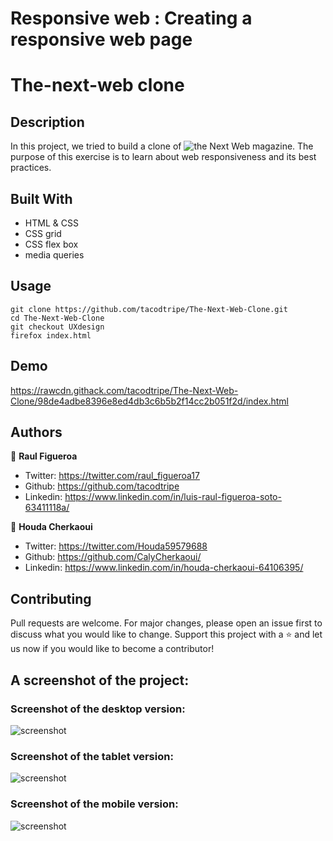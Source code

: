 # Responsive web : Creating a responsive web page
# The-next-web clone


## Description
In this project, we tried to build a clone of ![the Next Web magazine](https://thenextweb.com/). The purpose of this exercise is to learn about web responsiveness and its best practices.


## Built With
- HTML & CSS
- CSS grid
- CSS flex box
- media queries


## Usage
```Git
git clone https://github.com/tacodtripe/The-Next-Web-Clone.git
cd The-Next-Web-Clone
git checkout UXdesign
firefox index.html
```


## Demo
https://rawcdn.githack.com/tacodtripe/The-Next-Web-Clone/98de4adbe8396e8ed4db3c6b5b2f14cc2b051f2d/index.html


## Authors

👨 **Raul Figueroa**
- Twitter: https://twitter.com/raul_figueroa17
- Github: https://github.com/tacodtripe
- Linkedin: https://www.linkedin.com/in/luis-raul-figueroa-soto-63411118a/

👩 **Houda Cherkaoui**
- Twitter: https://twitter.com/Houda59579688
- Github: https://github.com/CalyCherkaoui/
- Linkedin: https://www.linkedin.com/in/houda-cherkaoui-64106395/


## Contributing
Pull requests are welcome. For major changes, please open an issue first to discuss what you would like to change.
Support this project with a ⭐️ and let us now if you would like to become a contributor!


## A screenshot of the project:

### Screenshot of the desktop version:

![screenshot](images/Screenshot-desktop.png)

### Screenshot of the tablet version:

![screenshot](images/Screenshot-tablet.png)

### Screenshot of the mobile version:

![screenshot](images/Screenshot-mobile.png)
